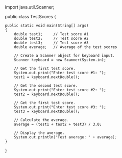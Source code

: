import java.util.Scanner;

public class TestScores {

    public static void main(String[] args)
    {
        double test1;     // Test score #1
        double test2;     // Test score #2
        double test3;     // Test score #3
        double average;   // Average of the test scores

        // Create a Scanner object for keyboard input.
        Scanner keyboard = new Scanner(System.in);

        // Get the first test score.
        System.out.print("Enter test score #1: ");
        test1 = keyboard.nextDouble();

        // Get the second test score.
        System.out.print("Enter test score #2: ");
        test2 = keyboard.nextDouble();

        // Get the first test score.
        System.out.print("Enter test score #3: ");
        test3 = keyboard.nextDouble();

        // Calculate the average.
        average = (test1 + test2 + test3) / 3.0;

        // Display the average.
        System.out.println("Test average: " + average);
    }
}

